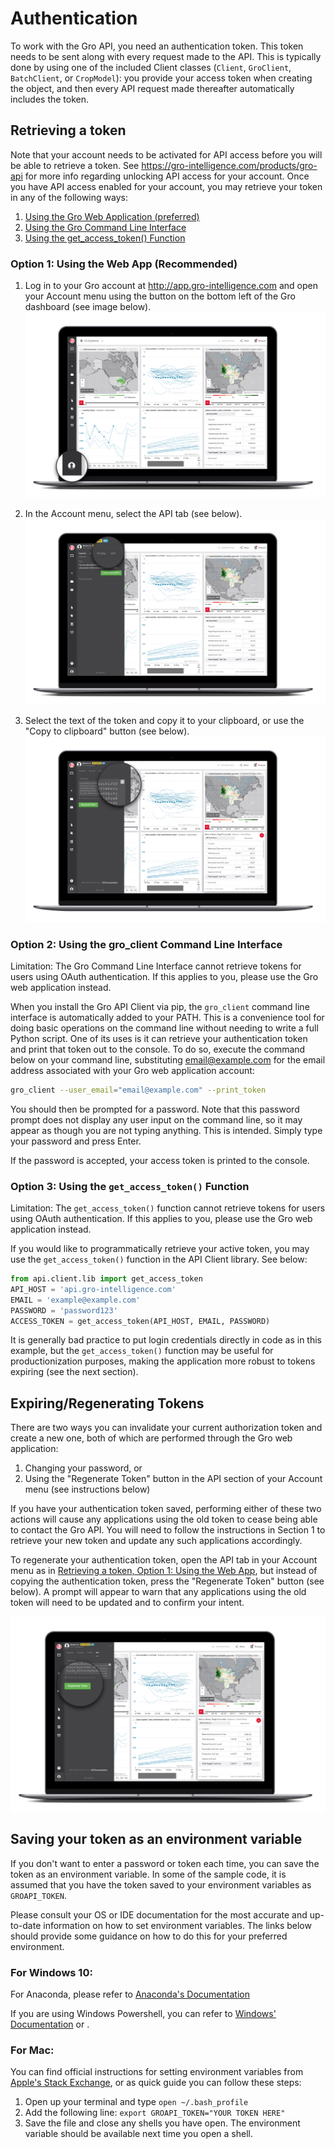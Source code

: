 # Authentication

To work with the Gro API, you need an authentication token. This token needs to be sent along with every request made to the API. This is typically done by using one of the included Client classes (`Client`, `GroClient`, `BatchClient`, or `CropModel`): you provide your access token when creating the object, and then every API request made thereafter automatically includes the token. 

## Retrieving a token

Note that your account needs to be activated for API access before you will be able to retrieve a token. See <https://gro-intelligence.com/products/gro-api> for more info regarding unlocking API access for your account.
Once you have API access enabled for your account, you may retrieve your token in any of the following ways:

1. [Using the Gro Web Application (preferred)](#option-1-using-the-web-app-recommended)
2. [Using the Gro Command Line Interface](#option-2-using-the-gro-client-command-line-interface)
3. [Using the get_access_token() Function](#option-3-using-the-get-access-token-function)

### Option 1: Using the Web App (Recommended)

1. Log in to your Gro account at <http://app.gro-intelligence.com> and open your Account menu using the button on the bottom left of the Gro dashboard (see image below).
![user-profile-annotated.png](./_images/user-profile-annotated.png)

2. In the Account menu, select the API tab (see below).
![profile-tab-annotated.png](./_images/profile-tab-annotated.png)

3. Select the text of the token and copy it to your clipboard, or use the "Copy to clipboard" button (see below).
![api-tab-annotated.png](./_images/api-tab-annotated.png)

### Option 2: Using the gro_client Command Line Interface

Limitation: The Gro Command Line Interface cannot retrieve tokens for users using OAuth authentication. If this applies to you, please use the Gro web application instead.

When you install the Gro API Client via pip, the `gro_client` command line interface is automatically added to your PATH. This is a convenience tool for doing basic operations on the command line without needing to write a full Python script. One of its uses is it can retrieve your authentication token and print that token out to the console. To do so, execute the command below on your command line, substituting email@example.com for the email address associated with your Gro web application account:

```sh
gro_client --user_email="email@example.com" --print_token
```

You should then be prompted for a password. Note that this password prompt does not display any user input on the command line, so it may appear as though you are not typing anything. This is intended. Simply type your password and press Enter.

If the password is accepted, your access token is printed to the console.

### Option 3: Using the `get_access_token()` Function

Limitation: The `get_access_token()` function cannot retrieve tokens for users using OAuth authentication. If this applies to you, please use the Gro web application instead.

If you would like to programmatically retrieve your active token, you may use the `get_access_token()` function in the API Client library. See below:

```py
from api.client.lib import get_access_token
API_HOST = 'api.gro-intelligence.com'
EMAIL = 'example@example.com'
PASSWORD = 'password123'
ACCESS_TOKEN = get_access_token(API_HOST, EMAIL, PASSWORD)
```

It is generally bad practice to put login credentials directly in code as in this example, but the `get_access_token()` function may be useful for productionization purposes, making the application more robust to tokens expiring (see the next section).

## Expiring/Regenerating Tokens

There are two ways you can invalidate your current authorization token and create a new one, both of which are performed through the Gro web application:

1. Changing your password, or
2. Using the "Regenerate Token" button in the API section of your Account menu (see instructions below)

If you have your authentication token saved, performing either of these two actions will cause any applications using the old token to cease being able to contact the Gro API. You will need to follow the instructions in Section 1 to retrieve your new token and update any such applications accordingly.

To regenerate your authentication token, open the API tab in your Account menu as in [Retrieving a token, Option 1: Using the Web App](#option-1-using-the-web-app-recommended), but instead of copying the authentication token, press the "Regenerate Token" button (see below). A prompt will appear to warn that any applications using the old token will need to be updated and to confirm your intent.

![regenerate-token.png](./_images/regenerate-token.png)

## Saving your token as an environment variable

If you don't want to enter a password or token each time, you can save the token as an environment variable. In some of the sample code, it is assumed that you have the token saved to your environment variables as `GROAPI_TOKEN`.

Please consult your OS or IDE documentation for the most accurate and up-to-date information on how to set environment variables. The links below should provide some guidance on how to do this for your preferred environment. 

### For Windows 10:
For Anaconda, please refer to [Anaconda's Documentation](https://anaconda-project.readthedocs.io/en/latest/user-guide/tasks/work-with-variables.html)

If you are using Windows Powershell, you can refer to [Windows' Documentation](https://docs.microsoft.com/en-us/powershell/module/microsoft.powershell.core/about/about_environment_variables?view=powershell-6) or  .


### For Mac:
You can find official instructions for setting environment variables from [Apple's Stack Exchange](https://apple.stackexchange.com/questions/106778/how-do-i-set-environment-variables-on-os-x), or as quick guide you can follow these steps:

1. Open up your terminal and type `open ~/.bash_profile`
2. Add the following line: `export GROAPI_TOKEN="YOUR TOKEN HERE"`
3. Save the file and close any shells you have open. The environment variable should be available next time you open a shell.

